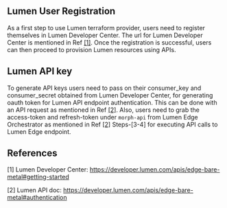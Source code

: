 ## Lumen User Registration
As a first step to use Lumen terraform provider, users need to register themselves in Lumen Developer Center. The url for Lumen Developer Center is mentioned in Ref [[1]](#1). Once the registration is successful, users can then proceed to provision Lumen resources using APIs.

## Lumen API key
To generate API keys users need to pass on their consumer_key and consumer_secret obtained from Lumen Developer Center, for generating oauth token for Lumen API endpoint authentication. This can be done with an API request as mentioned in Ref [[2]](#2). Also, users need to grab the access-token and refresh-token under `morph-api` from Lumen Edge Orchestrator as mentioned in Ref [[2]](#2) Steps-[3-4] for executing API calls to Lumen Edge endpoint.

## References
<a id="1">[1]</a> Lumen Developer Center: https://developer.lumen.com/apis/edge-bare-metal#getting-started

<a id="2">[2]</a> Lumen API doc: https://developer.lumen.com/apis/edge-bare-metal#authentication

